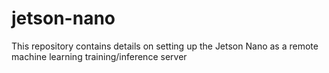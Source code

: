 # jetson-nano

This repository contains details on setting up the Jetson Nano as a remote machine learning training/inference server
